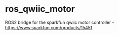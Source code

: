 # ros_qwiic_motor
ROS2 bridge for the sparkfun qwiic motor controller - https://www.sparkfun.com/products/15451
